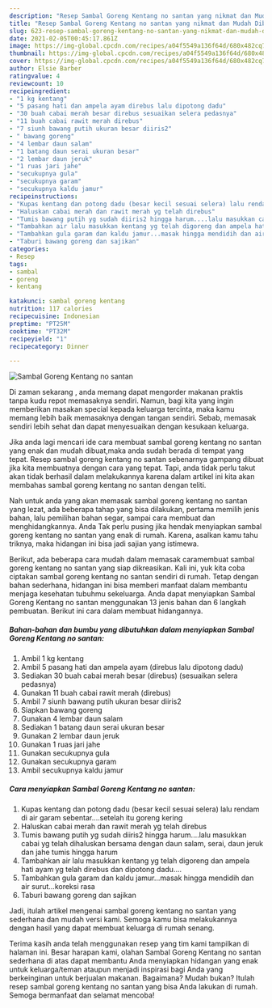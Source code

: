 ```yaml
---
description: "Resep Sambal Goreng Kentang no santan yang nikmat dan Mudah Dibuat"
title: "Resep Sambal Goreng Kentang no santan yang nikmat dan Mudah Dibuat"
slug: 623-resep-sambal-goreng-kentang-no-santan-yang-nikmat-dan-mudah-dibuat
date: 2021-02-05T00:45:17.861Z
image: https://img-global.cpcdn.com/recipes/a04f5549a136f64d/680x482cq70/sambal-goreng-kentang-no-santan-foto-resep-utama.jpg
thumbnail: https://img-global.cpcdn.com/recipes/a04f5549a136f64d/680x482cq70/sambal-goreng-kentang-no-santan-foto-resep-utama.jpg
cover: https://img-global.cpcdn.com/recipes/a04f5549a136f64d/680x482cq70/sambal-goreng-kentang-no-santan-foto-resep-utama.jpg
author: Elsie Barber
ratingvalue: 4
reviewcount: 10
recipeingredient:
- "1 kg kentang"
- "5 pasang hati dan ampela ayam direbus lalu dipotong dadu"
- "30 buah cabai merah besar direbus sesuaikan selera pedasnya"
- "11 buah cabai rawit merah direbus"
- "7 siunh bawang putih ukuran besar diiris2"
- " bawang goreng"
- "4 lembar daun salam"
- "1 batang daun serai ukuran besar"
- "2 lembar daun jeruk"
- "1 ruas jari jahe"
- "secukupnya gula"
- "secukupnya garam"
- "secukupnya kaldu jamur"
recipeinstructions:
- "Kupas kentang dan potong dadu (besar kecil sesuai selera) lalu rendam di air garam sebentar....setelah itu goreng kering"
- "Haluskan cabai merah dan rawit merah yg telah direbus"
- "Tumis bawang putih yg sudah diiris2 hingga harum....lalu masukkan cabai yg telah dihaluskan bersama dengan daun salam, serai, daun jeruk dan jahe tumis hingga harum"
- "Tambahkan air lalu masukkan kentang yg telah digoreng dan ampela hati ayam yg telah direbus dan dipotong dadu...."
- "Tambahkan gula garam dan kaldu jamur...masak hingga mendidih dan air surut...koreksi rasa"
- "Taburi bawang goreng dan sajikan"
categories:
- Resep
tags:
- sambal
- goreng
- kentang

katakunci: sambal goreng kentang 
nutrition: 117 calories
recipecuisine: Indonesian
preptime: "PT25M"
cooktime: "PT32M"
recipeyield: "1"
recipecategory: Dinner

---
```



![Sambal Goreng Kentang no santan](https://img-global.cpcdn.com/recipes/a04f5549a136f64d/680x482cq70/sambal-goreng-kentang-no-santan-foto-resep-utama.jpg)

Di zaman  sekarang , anda memang dapat mengorder makanan praktis tanpa kudu repot memasaknya sendiri. Namun, bagi kita yang ingin memberikan masakan special kepada keluarga tercinta, maka kamu memang lebih baik memasaknya dengan tangan sendiri. Sebab, memasak sendiri lebih sehat dan dapat menyesuaikan dengan kesukaan keluarga.

Jika anda lagi mencari ide cara membuat sambal goreng kentang no santan yang enak dan mudah dibuat,maka anda sudah berada di tempat yang tepat. Resep sambal goreng kentang no santan  sebenarnya gampang dibuat jika kita membuatnya dengan cara yang tepat. Tapi, anda tidak perlu takut akan tidak berhasil dalam melakukannya 
karena dalam artikel ini kita akan membahas sambal goreng kentang no santan dengan teliti.  



Nah untuk anda yang akan memasak sambal goreng kentang no santan yang lezat, ada beberapa tahap yang bisa dilakukan, pertama memilih jenis bahan, lalu pemilihan bahan segar, sampai cara membuat dan menghidangkannya. Anda Tak perlu pusing jika hendak menyiapkan sambal goreng kentang no santan yang enak di rumah. Karena, asalkan kamu  tahu triknya, maka hidangan ini bisa jadi sajian yang istimewa.

Berikut, ada beberapa cara mudah dalam memasak caramembuat sambal goreng kentang no santan yang siap dikreasikan. Kali ini, yuk kita coba ciptakan sambal goreng kentang no santan sendiri di rumah. Tetap dengan bahan sederhana, hidangan ini bisa memberi manfaat dalam membantu menjaga kesehatan tubuhmu sekeluarga. Anda dapat menyiapkan Sambal Goreng Kentang no santan menggunakan 13 jenis bahan dan 6 langkah pembuatan. Berikut ini cara dalam membuat hidangannya.

<!--inarticleads1-->

##### Bahan-bahan dan bumbu yang dibutuhkan dalam menyiapkan Sambal Goreng Kentang no santan:

1. Ambil 1 kg kentang
1. Ambil 5 pasang hati dan ampela ayam (direbus lalu dipotong dadu)
1. Sediakan 30 buah cabai merah besar (direbus) (sesuaikan selera pedasnya)
1. Gunakan 11 buah cabai rawit merah (direbus)
1. Ambil 7 siunh bawang putih ukuran besar diiris2
1. Siapkan  bawang goreng
1. Gunakan 4 lembar daun salam
1. Sediakan 1 batang daun serai ukuran besar
1. Gunakan 2 lembar daun jeruk
1. Gunakan 1 ruas jari jahe
1. Gunakan secukupnya gula
1. Gunakan secukupnya garam
1. Ambil secukupnya kaldu jamur




<!--inarticleads2-->

##### Cara menyiapkan Sambal Goreng Kentang no santan:

1. Kupas kentang dan potong dadu (besar kecil sesuai selera) lalu rendam di air garam sebentar....setelah itu goreng kering
1. Haluskan cabai merah dan rawit merah yg telah direbus
1. Tumis bawang putih yg sudah diiris2 hingga harum....lalu masukkan cabai yg telah dihaluskan bersama dengan daun salam, serai, daun jeruk dan jahe tumis hingga harum
1. Tambahkan air lalu masukkan kentang yg telah digoreng dan ampela hati ayam yg telah direbus dan dipotong dadu....
1. Tambahkan gula garam dan kaldu jamur...masak hingga mendidih dan air surut...koreksi rasa
1. Taburi bawang goreng dan sajikan




Jadi, itulah artikel mengenai  sambal goreng kentang no santan  yang sederhana dan mudah versi kami. Semoga kamu bisa melakukannya dengan hasil yang dapat membuat keluarga di rumah senang. 

Terima kasih anda telah menggunakan resep yang tim kami tampilkan di halaman ini. Besar harapan kami, olahan  Sambal Goreng Kentang no santan sederhana di atas dapat membantu Anda menyiapkan hidangan yang enak untuk keluarga/teman ataupun menjadi inspirasi bagi Anda yang berkeinginan untuk berjualan makanan. Bagaimana? Mudah bukan? Itulah resep sambal goreng kentang no santan yang bisa Anda lakukan di rumah. Semoga bermanfaat dan selamat mencoba!

